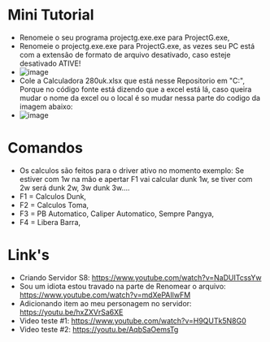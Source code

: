 # Mini Tutorial
- Renomeie o seu programa projectg.exe.exe para ProjectG.exe,
- Renomeie o projectg.exe.exe para ProjectG.exe, as vezes seu PC está com a extensão de formato de arquivo desativado, caso esteje desativado ATIVE!
- ![image](https://user-images.githubusercontent.com/82356894/144499929-e7da7c5f-a9d7-4576-95f7-3a7d140079e9.png)
- Cole a Calculadora 280uk.xlsx que está nesse Repositorio em "C:", Porque no código fonte está dizendo que a excel está lá, caso queira mudar o nome da excel ou o local é so mudar nessa parte do codigo da imagem abaixo:
- ![image](https://user-images.githubusercontent.com/82356894/144502463-9c3c7879-ad8e-42fd-b034-43007e0a8e25.png)


# Comandos
- Os calculos são feitos para o driver ativo no momento exemplo: Se estiver com 1w na mão e apertar F1 vai calcular dunk 1w, se tiver com 2w será dunk 2w, 3w dunk 3w....
- F1 = Calculos Dunk,
- F2 = Calculos Toma,
- F3 = PB Automatico, Caliper Automatico, Sempre Pangya,
- F4 = Libera Barra,

# Link's
- Criando Servidor S8: https://www.youtube.com/watch?v=NaDUITcssYw
- Sou um idiota estou travado na parte de Renomear o arquivo: https://www.youtube.com/watch?v=mdXePAIlwFM
- Adicionando item ao meu personagem no servidor: https://youtu.be/hxZXVrSa6XE
- Video teste #1: https://www.youtube.com/watch?v=H9QUTk5N8G0
- Video teste #2: https://youtu.be/AqbSaOemsTg
